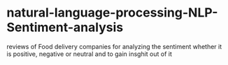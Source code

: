 # natural-language-processing-NLP-Sentiment-analysis
reviews of Food delivery companies for analyzing the sentiment whether it is positive, negative or neutral and to gain insghit out of it
